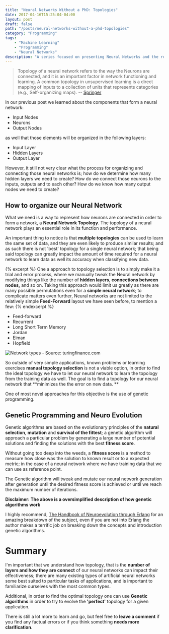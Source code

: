 ```yaml
---
title: "Neural Networks Without a PhD: Topologies"
date: 2017-04-16T15:25:04-04:00
layout: post
draft: false
path: "/posts/neural-networks-without-a-phd-topologies"
category: "Programming"
tags:
    - "Machine Learning"
    - "Programming"
    - "Neural Networks"
description: "A series focused on presenting Neural Networks and the related concepts in layman's terms, that is to say without specialized knowledge in math or machine learning."
---
```


> Topology of a neural network refers to the way the Neurons are connected, and it is an important factor in network functioning and learning. A common topology in unsupervised learning is a direct mapping of inputs to a collection of units that represents categories (e.g., Self-organizing maps).
> -- [Springer](https://link.springer.com/referenceworkentry/10.1007%2F978-0-387-30164-8_837)

In our previous post we learned about the components that form a neural network:

- Input Nodes
- Neurons
- Output Nodes

as well that those elements will be organized in the following layers:

- Input Layer
- Hidden Layers
- Output Layer

However, it still not very clear what the process for organizing and connecting those neural networks is; how do we determine how many hidden layers we need to create? How do we connect those neurons to the inputs, outputs and to each other? How do we know how many output nodes we need to create?

## How to organize our Neural Network

What we need is a way to represent how neurons are connected in order to form a network, a **Neural Network Topology**. The topology of a neural network plays an essential role in its function and performance.

An important thing to notice is that **multiple topologies** can be used to learn the same set of data, and they are even likely to produce similar results; and as such there is not 'best' topology for a single neural network; that being said topology can greatly impact the amount of time required for a neural network to learn data as well its accuracy when classifying new data.

{% excerpt %}
One a approach to topology selection is to simply make it a trial and error process, where we manually tweak the Neural network by modifying things like the number of **hidden layers**, **connections between nodes,** and so on. Taking this approach would limit us greatly as there are many possible permutations even for a **simple neural network**; to complicate matters even further, Neural networks are not limited to the relatively simple **Feed-Forward** layout we have seen before, to mention a few:
{% endexcerpt %}

- Feed-forward
- Recurrent
- Long Short Term Memory
- Jordan
- Elman
- Hopfield

![Network types - Source: turingfinance.com](https://www.turingfinance.com/wp-content/uploads/2014/04/Recurrent-Neural-Network-Architectures.png)

So outside of very simple applications, known problems or learning exercises **manual topology selection** is not a viable option, in order to find the ideal topology we have to let our neural network to learn the topology from the training data as well. The goal is to find a topology for our neural network that **minimizes the the error on new data. **

One of most novel approaches for this objective is the use of genetic programming.

## Genetic Programming and Neuro Evolution

Genetic algorithms are based on the evolutionary principles of the **natural selection**, **mutation** and **survival of the fittest**; a genetic algorithm will approach a particular problem by generating a large number of potential solutions and finding the solutions with the best **fitness score**.

Without going too deep into the weeds, a **fitness score** is a method to measure how close was the solution to known result or to a expected metric; in the case of a neural network where we have training data that we can use as reference point.

The Genetic algorithm will tweak and mutate our neural network generation after generation until the desired fitness score is achieved or until we reach the maximum number of iterations.

**Disclaimer: The above is a oversimplified description of how genetic algorithms work**

I highly recommend, [The Handbook of Neuroevolution through Erlang](https://link.springer.com/book/10.1007/978-1-4614-4463-3) for an amazing breakdown of the subject, even if you are not into Erlang the author makes a terrific job on breaking down the concepts and introduction genetic algorithms.

# Summary

I'm important that we understand how topology, that is the **number of layers and how they are connect** of our neural networks can impact their effectiveness; there are many existing types of artificial neural networks some best suited to particular tasks of applications, and is important to familiarize ourselves with the most common types.

Additional, in order to find the optimal topology one can use **Genetic algorithms** in order to try to evolve the **'perfect'** topology for a given application.

There is still a lot more to learn and go, but feel free to **leave a comment** if you find any factual errors or if you think something **needs more clarification**.
